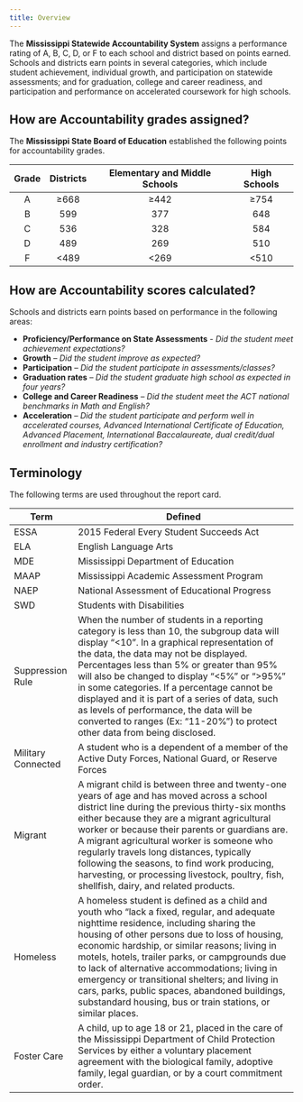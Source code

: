 ```yaml
---
title: Overview
---
```


The **Mississippi Statewide Accountability System** assigns a performance rating of A, B, C, D, or F to each school and district based on points earned. Schools and districts earn points in several categories, which include student achievement, individual growth, and participation on statewide assessments; and for graduation, college and career readiness, and participation and performance on accelerated coursework for high schools.

## How are Accountability grades assigned?

The **Mississippi State Board of Education** established the following points for accountability grades.

|Grade|Districts|Elementary and Middle Schools|High Schools|
|:---:|:---:|:---:|:---:|
|A|≥668|≥442|≥754|
|B|599|377|648|
|C|536|328|584|
|D|489|269|510|
|F|<489|<269|<510|


## How are Accountability scores calculated?

Schools and districts earn points based on performance in the following areas:

- **Proficiency/Performance on State Assessments** - *Did the student meet achievement expectations?*
- **Growth** – *Did the student improve as expected?*
- **Participation** – *Did the student participate in assessments/classes?*
- **Graduation rates** – *Did the student graduate high school as expected in four years?*
- **College and Career Readiness** – *Did the student meet the ACT national benchmarks in Math and English?*
- **Acceleration** – *Did the student participate and perform well in accelerated courses, Advanced International Certificate of Education, Advanced Placement, International Baccalaureate, dual credit/dual enrollment and industry certification?*

## Terminology

The following terms are used throughout the report card.

|Term|Defined|
|---|---|
|ESSA|2015 Federal Every Student Succeeds Act|
|ELA|English Language Arts|
|MDE|Mississippi Department of Education|
|MAAP|Mississippi Academic Assessment Program|
|NAEP|National Assessment of Educational Progress|
|SWD|Students with Disabilities|
|Suppression Rule|When the number of students in a reporting category is less than 10, the subgroup data will display “<10”. In a graphical representation of the data, the data may not be displayed. Percentages less than 5% or greater than 95% will also be changed to display “<5%” or “>95%” in some categories. If a percentage cannot be displayed and it is part of a series of data, such as levels of performance, the data will be converted to ranges (Ex: “11-20%”) to protect other data from being disclosed.|
|Military Connected|A student who is a dependent of a member of the Active Duty Forces, National Guard, or Reserve Forces|
|Migrant|A migrant child is between three and twenty-one years of age and has moved across a school district line during the previous thirty-six months either because they are a migrant agricultural worker or because their parents or guardians are. A migrant agricultural worker is someone who regularly travels long distances, typically following the seasons, to find work producing, harvesting, or processing livestock, poultry, fish, shellfish, dairy, and related products.|
|Homeless|A homeless student is defined as a child and youth who “lack a fixed, regular, and adequate nighttime residence, including sharing the housing of other persons due to loss of housing, economic hardship, or similar reasons; living in motels, hotels, trailer parks, or campgrounds due to lack of alternative accommodations; living in emergency or transitional shelters; and living in cars, parks, public spaces, abandoned buildings, substandard housing, bus or train stations, or similar places.|
|Foster Care|A child, up to age 18 or 21, placed in the care of the Mississippi  Department of Child Protection Services by either a voluntary placement agreement with the biological family, adoptive family, legal guardian, or by a court commitment order.|














